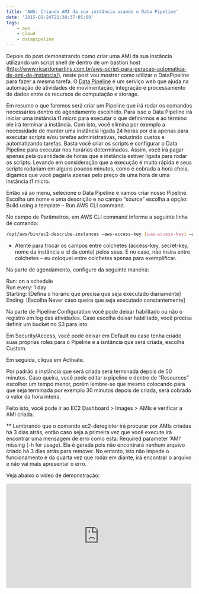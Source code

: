 ```yaml
---
title: 'AWS: Criando AMI da sua instância usando o Data Pipeline'
date: '2015-02-24T21:38:37-05:00'
tags:
    - aws
    - cloud
    - datapipeline
---
```


Depois do post demonstrando como criar uma AMI da sua instância utilizando um script shell de dentro de um bastion host (<http://www.ricardomartins.com.br/aws-script-para-geracao-automatica-de-ami-de-instancia/>), neste post vou mostrar como utilizar o DataPipeline para fazer a mesma tarefa. O [Data Pipeline](http://aws.amazon.com/datapipeline/) é um serviço web que ajuda na automação de atividades de movimentação, integração e processamento de dados entre os recursos de computação e storage.

Em resumo o que faremos será criar um Pipeline que irá rodar os comandos necessários dentro do agendamento escolhido. Para isso o Data Pipeline irá iniciar uma instância t1.micro para executar o que definirmos e ao término ele irá terminar a instância. Com isto, você elimina por exemplo a necessidade de manter uma instância ligada 24 horas por dia apenas para executar scripts e/ou tarefas administrativas, reduzindo custos e automatizando tarefas. Basta você criar os scripts e configurar o Data Pipeline para executar nos horários determinados. Assim, você irá pagar apenas pela quantidade de horas que a instância estiver ligada para rodar os scripts. Levando em consideração que a execução é muito rápida e seus scripts rodariam em alguns poucos minutos, como é cobrada a hora cheia, digamos que você pagaria apenas pelo preço de uma hora de uma instância t1.micro.

Então vá ao menu, selecione o Data Pipeline e vamos criar nosso Pipeline. Escolha um nome e uma descrição e no campo “source” escolha a opção: Build using a template – Run AWS CLI command.

No campo de Parâmetros, em AWS CLI command informe a seguinte linha de comando:  
```bash
/opt/aws/bin/ec2-describe-instances –aws-access-key [sua-access-key] –aws-secret-key [sua-secret-key] –filter tag:Name=”[nome-da-sua-instancia]” | /bin/sed -e ‘/^INSTANCE/d’ -e ‘/^BLOCK/d’ -e ‘/^RESERVATION/d’ -e ‘/Description/d’ | /usr/bin/gawk ‘{ print $3,$5 }’ | /usr/bin/tail -1 | /usr/bin/gawk -v date=”$(date +”%d-%m-%Y”)” ‘{print $1,”–name”,$2,”-“,date,”–no-reboot”}’ | /usr/bin/gawk ‘{print $1,$2,$3 $4 $5,$6 $7}’ | /usr/bin/xargs -L 1 ec2-create-image && /opt/aws/bin/ec2-describe-images –aws-access-key [sua-access-key] –aws-secret-key [sua-secret-key] –owner [id-da-sua-conta] | /bin/grep [nome-da-sua-instancia]-$(date –date=’3 days ago’ ‘+%d-%m-%Y’) | /usr/bin/gawk ‘{print $2}’ | /usr/bin/xargs -L 1 ec2-deregister && /opt/aws/bin/ec2-describe-snapshots –aws-access-key [sua-access-key] –aws-secret-key [sua-secret-key] | grep [instanceid] | /usr/bin/gawk ‘{print $2 $5}’ | /usr/bin/gawk -F T ‘{print $1}’ | grep “$(date –date=’3 days ago’ ‘+%Y-%m-%d’)” | awk -F ‘{print $1}’ | /usr/bin/xargs -L 1 /opt/aws/bin/ec2-delete-snapshot  
```

* Atente para trocar os campos entre colchetes (access-key, secret-key, nome da instância e id da conta) pelos seus. E no caso, não insira entre colchetes – eu coloquei entre colchetes apenas para exemplificar.

Na parte de agendamento, configure da seguinte maneira:

Run: on a schedule  
Run every: 1 day  
Starting: [Defina o horário que precisa que seja executado diariamente]  
Ending: [Escolha Never caso queira que seja executado constantemente]

Na parte de Pipeline Configuration você pode deixar habilitado ou não o registro em log das atividades. Caso escolha deixar habilitado, você precisa definir um bucket no S3 para isto.

Em Security/Access, você pode deixar em Default ou caso tenha criado suas próprias roles para o Pipeline e a isntância que será criada, escolha Custom.

Em seguida, clique em Activate.

Por padrão a instância que será criada será terminada depois de 50 minutos. Caso queira, você pode editar o pipeline e dentro de “Resources” escolher um tempo menor, porém lembre-se que mesmo colocando para que seja terminada por exemplo 30 minutos depois de criada, será cobrado o valor da hora inteira.

Feito isto, você pode ir ao EC2 Dashboard &gt; Images &gt; AMIs e verificar a AMI criada.

** Lembrando que o comando ec2-deregister irá procurar por AMIs criadas há 3 dias atrás, então caso seja a primeira vez que você execute irá encontrar uma mensagem de erro como esta: Required parameter ‘AMI’ missing (-h for usage). Ela é gerada pois não encontrará nenhum arquivo criado há 3 dias atrás para remover. No entanto, isto não impede o funcionamento e da quarta vez que rodar em diante, irá encontrar o arquivo e não vai mais apresentar o erro.

Veja abaixo o vídeo de demonstração:

<iframe allow="autoplay; encrypted-media" allowfullscreen="" frameborder="0" height="281" loading="lazy" src="https://www.youtube.com/embed/-xmyqZDga68?feature=oembed" width="500"></iframe>
